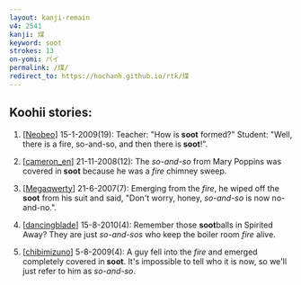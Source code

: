 ```yaml
---
layout: kanji-remain
v4: 2541
kanji: 煤
keyword: soot
strokes: 13
on-yomi: バイ
permalink: /煤/
redirect_to: https://hochanh.github.io/rtk/煤
---
```


## Koohii stories: 

1) [<a href="http://kanji.koohii.com/profile/Neobeo">Neobeo</a>] 15-1-2009(19): Teacher: &quot;How is<strong> soot</strong> formed?&quot; Student: &quot;Well, there is a fire, so-and-so, and then there is<strong> soot</strong>!&quot;.

2) [<a href="http://kanji.koohii.com/profile/cameron_en">cameron_en</a>] 21-11-2008(12): The <em>so-and-so</em> from Mary Poppins was covered in<strong> soot</strong> because he was a <em>fire</em> chimney sweep.

3) [<a href="http://kanji.koohii.com/profile/Megaqwerty">Megaqwerty</a>] 21-6-2007(7): Emerging from the <em>fire</em>, he wiped off the<strong> soot</strong> from his suit and said, &quot;Don&#039;t worry, honey, <em>so-and-so</em> is now no-and-no.&quot;.

4) [<a href="http://kanji.koohii.com/profile/dancingblade">dancingblade</a>] 15-8-2010(4): Remember those <strong>soot</strong>balls in Spirited Away? They are just <em>so-and-sos</em> who keep the boiler room <em>fire</em> alive.

5) [<a href="http://kanji.koohii.com/profile/chibimizuno">chibimizuno</a>] 5-8-2009(4): A guy fell into the <em>fire</em> and emerged completely covered in<strong> soot</strong>. It&#039;s impossible to tell who it is now, so we&#039;ll just refer to him as <em>so-and-so</em>.


